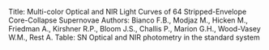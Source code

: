 Title: Multi-color Optical and NIR Light Curves of 64 
       Stripped-Envelope Core-Collapse Supernovae 
Authors: Bianco F.B., Modjaz M., Hicken M., Friedman A., Kirshner R.P., 
         Bloom J.S., Challis P., Marion G.H., Wood-Vasey W.M., Rest A. 
Table: SN Optical and NIR photometry in the standard system